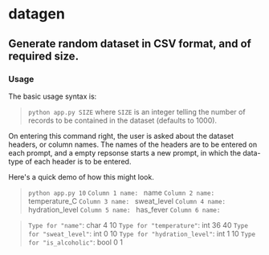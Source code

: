 # datagen
## Generate random dataset in CSV format, and of required size.


### Usage
The basic usage syntax is:
> `python app.py SIZE`
where `SIZE` is an integer telling the number of records
to be contained in the dataset (defaults to 1000).

On entering this command right, the user is asked about
the dataset headers, or column names. The names of the headers are to be entered
on each prompt, and a empty repsonse starts a new prompt, in which the data-type of
each header is to be entered.

Here's a quick demo of how this might look.
> `python app.py 10`
> `Column 1 name: ` name
> `Column 2 name: ` temperature_C
> `Column 3 name: ` sweat_level
> `Column 4 name: ` hydration_level
> `Column 5 name: ` has_fever
> `Column 6 name:`

> `Type for "name"`: char 4 10
> `Type for "temperature"`: int 36 40
> `Type for "sweat_level"`: int 0 10
> `Type for "hydration_level"`: int 1 10
> `Type for "is_alcoholic"`: bool 0 1
